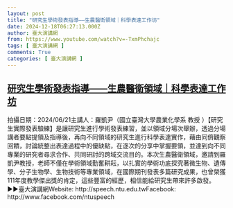 ```yaml
---
layout: post
title: "研究生學術發表指導——生農醫衛領域｜科學表達工作坊"
date: 2024-12-18T06:27:13.000Z
author: 臺大演講網
from: https://www.youtube.com/watch?v=-TxmPhchajc
tags: [ 臺大演講網 ]
comments: True
categories: [ 臺大演講網 ]
---
```

<!--1734503233000-->
[研究生學術發表指導——生農醫衛領域｜科學表達工作坊](https://www.youtube.com/watch?v=-TxmPhchajc)
------

<div>
拍攝日期：2024/06/21主講人：羅凱尹（國立臺灣大學農業化學系 教授 ）【研究生實際發表驗練】是讓研究生進行學術發表練習，並以領域分場次舉辦，透過分場講者要點提領及指導後，再向不同領域的研究生進行科學表達實作，藉由同儕觀察回饋，討論統整出表達過程中的優缺點，在逐次的分享中掌握要領，並達到向不同專業的研究者尋求合作、共同研討的跨域交流目的。本次生農醫衛領域，邀請到羅凱尹教授，老師不僅在學術領域勤奮耕耘，以扎實的學術功底探究著微生物、遺傳學、分子生物學、生物技術等專業領域，在國際期刊發表多篇研究成果，也曾榮獲111年度教學傑出獎的肯定，這些豐富的經歷，相信能給研究生帶來許多啟發。►►臺大演講網Website: http://speech.ntu.edu.twFacebook: http://www.facebook.com/ntuspeech
</div>
